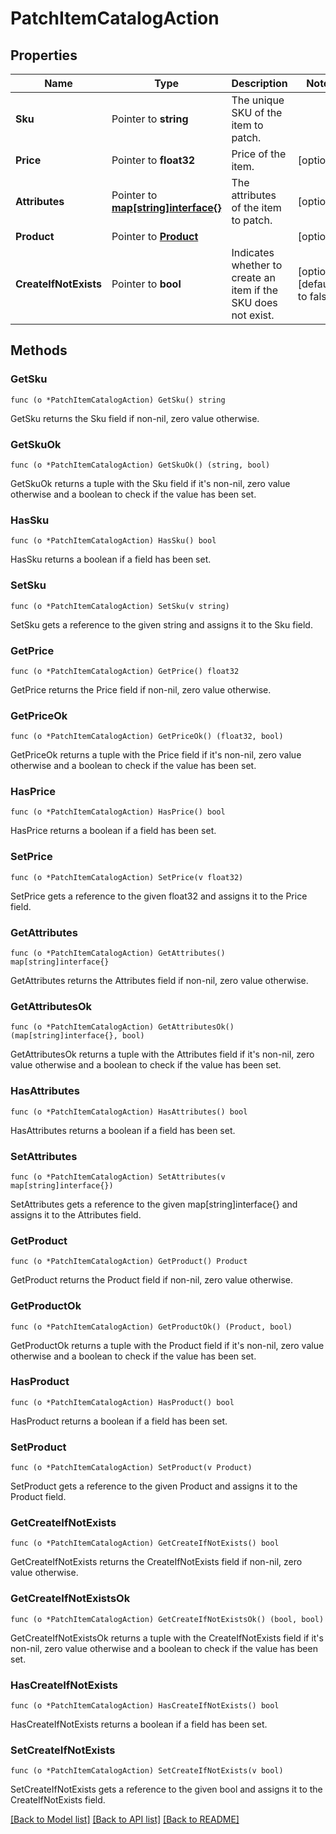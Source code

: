 # PatchItemCatalogAction

## Properties

Name | Type | Description | Notes
------------ | ------------- | ------------- | -------------
**Sku** | Pointer to **string** | The unique SKU of the item to patch. | 
**Price** | Pointer to **float32** | Price of the item. | [optional] 
**Attributes** | Pointer to [**map[string]interface{}**](.md) | The attributes of the item to patch. | [optional] 
**Product** | Pointer to [**Product**](Product.md) |  | [optional] 
**CreateIfNotExists** | Pointer to **bool** | Indicates whether to create an item if the SKU does not exist. | [optional] [default to false]

## Methods

### GetSku

`func (o *PatchItemCatalogAction) GetSku() string`

GetSku returns the Sku field if non-nil, zero value otherwise.

### GetSkuOk

`func (o *PatchItemCatalogAction) GetSkuOk() (string, bool)`

GetSkuOk returns a tuple with the Sku field if it's non-nil, zero value otherwise
and a boolean to check if the value has been set.

### HasSku

`func (o *PatchItemCatalogAction) HasSku() bool`

HasSku returns a boolean if a field has been set.

### SetSku

`func (o *PatchItemCatalogAction) SetSku(v string)`

SetSku gets a reference to the given string and assigns it to the Sku field.

### GetPrice

`func (o *PatchItemCatalogAction) GetPrice() float32`

GetPrice returns the Price field if non-nil, zero value otherwise.

### GetPriceOk

`func (o *PatchItemCatalogAction) GetPriceOk() (float32, bool)`

GetPriceOk returns a tuple with the Price field if it's non-nil, zero value otherwise
and a boolean to check if the value has been set.

### HasPrice

`func (o *PatchItemCatalogAction) HasPrice() bool`

HasPrice returns a boolean if a field has been set.

### SetPrice

`func (o *PatchItemCatalogAction) SetPrice(v float32)`

SetPrice gets a reference to the given float32 and assigns it to the Price field.

### GetAttributes

`func (o *PatchItemCatalogAction) GetAttributes() map[string]interface{}`

GetAttributes returns the Attributes field if non-nil, zero value otherwise.

### GetAttributesOk

`func (o *PatchItemCatalogAction) GetAttributesOk() (map[string]interface{}, bool)`

GetAttributesOk returns a tuple with the Attributes field if it's non-nil, zero value otherwise
and a boolean to check if the value has been set.

### HasAttributes

`func (o *PatchItemCatalogAction) HasAttributes() bool`

HasAttributes returns a boolean if a field has been set.

### SetAttributes

`func (o *PatchItemCatalogAction) SetAttributes(v map[string]interface{})`

SetAttributes gets a reference to the given map[string]interface{} and assigns it to the Attributes field.

### GetProduct

`func (o *PatchItemCatalogAction) GetProduct() Product`

GetProduct returns the Product field if non-nil, zero value otherwise.

### GetProductOk

`func (o *PatchItemCatalogAction) GetProductOk() (Product, bool)`

GetProductOk returns a tuple with the Product field if it's non-nil, zero value otherwise
and a boolean to check if the value has been set.

### HasProduct

`func (o *PatchItemCatalogAction) HasProduct() bool`

HasProduct returns a boolean if a field has been set.

### SetProduct

`func (o *PatchItemCatalogAction) SetProduct(v Product)`

SetProduct gets a reference to the given Product and assigns it to the Product field.

### GetCreateIfNotExists

`func (o *PatchItemCatalogAction) GetCreateIfNotExists() bool`

GetCreateIfNotExists returns the CreateIfNotExists field if non-nil, zero value otherwise.

### GetCreateIfNotExistsOk

`func (o *PatchItemCatalogAction) GetCreateIfNotExistsOk() (bool, bool)`

GetCreateIfNotExistsOk returns a tuple with the CreateIfNotExists field if it's non-nil, zero value otherwise
and a boolean to check if the value has been set.

### HasCreateIfNotExists

`func (o *PatchItemCatalogAction) HasCreateIfNotExists() bool`

HasCreateIfNotExists returns a boolean if a field has been set.

### SetCreateIfNotExists

`func (o *PatchItemCatalogAction) SetCreateIfNotExists(v bool)`

SetCreateIfNotExists gets a reference to the given bool and assigns it to the CreateIfNotExists field.


[[Back to Model list]](../README.md#documentation-for-models) [[Back to API list]](../README.md#documentation-for-api-endpoints) [[Back to README]](../README.md)


